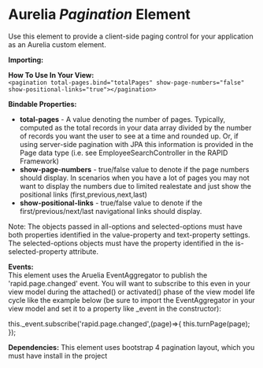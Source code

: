 # Aurelia *Pagination* Element

Use this element to provide a client-side paging control for your application as an Aurelia custom element.

**Importing:**
	<require from="rapiduiFramework/pagination/pagination"></require>

**How To Use In Your View:**  
	`<pagination total-pages.bind="totalPages" show-page-numbers="false" show-positional-links="true"></pagination>`

**Bindable Properties:**  
* **total-pages** - A value denoting the number of pages. Typically, computed as the total records in your data array divided by the number of records you want the user to see at a time and rounded up. Or, if using server-side pagination with JPA this information is provided in the Page data type (i.e. see EmployeeSearchController in the RAPID Framework)
* **show-page-numbers** - true/false value to denote if the page numbers should display. In scenarios when you have a lot of pages you may not want to display the numbers due to limited realestate and just show the positional links (first,previous,next,last)
* **show-positional-links** - true/false value to denote if the first/previous/next/last navigational links should display. 

Note: The objects passed in all-options and selected-options must have both properties identified in the value-property and text-property settings. The selected-options objects must have the property identified in the is-selected-property attribute. 

**Events:**  
This element uses the Aruelia EventAggregator to publish the 'rapid.page.changed' event. You will want to subscribe to this even in your view model during the attached() or activated() phase of the view model life cycle like the example below (be sure to import the EventAggregator in your view model and set it to a property like _event in the constructor):

this._event.subscribe('rapid.page.changed',(page)=>{
			this.turnPage(page);
		});
	
**Dependencies:**
	This element uses bootstrap 4 pagination layout, which you must have install in the project